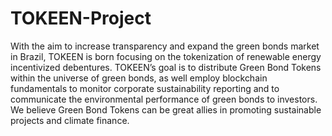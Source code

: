 # TOKEEN-Project
With the aim to increase transparency and expand the green bonds market in Brazil, TOKEEN is born focusing on the tokenization of renewable energy incentivized debentures. TOKEEN’s goal is to distribute Green Bond Tokens within the universe of green bonds, as well employ blockchain fundamentals to monitor corporate sustainability reporting and to communicate the environmental performance of green bonds to investors. We believe Green Bond Tokens can be great allies in promoting sustainable projects and climate finance.
